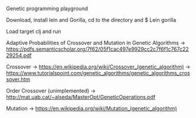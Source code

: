 Genetic programming playground

Download, install lein and Gorilla, cd to the directory and $ Lein gorilla 

Load target clj and run

Adaptive Probabilities of Crossover and Mutation in Genetic Algorithms
-> https://pdfs.semanticscholar.org/7f62/05f1cac497e9929cc2c7f6f1c767c2229254.pdf

Crossover 
-> https://en.wikipedia.org/wiki/Crossover_(genetic_algorithm)
-> https://www.tutorialspoint.com/genetic_algorithms/genetic_algorithms_crossover.htm

Order Crossover (unimplemented)
-> http://mat.uab.cat/~alseda/MasterOpt/GeneticOperations.pdf

Mutation
-> https://en.wikipedia.org/wiki/Mutation_(genetic_algorithm)